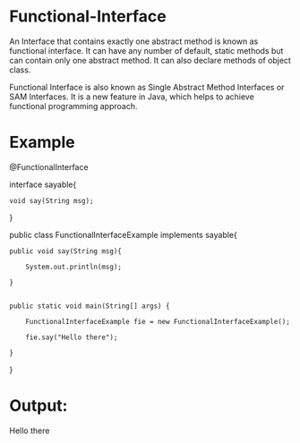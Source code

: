 # Functional-Interface

An Interface that contains exactly one abstract method is known as functional interface. It can have any number of default, static methods but can contain only one abstract method. It can also declare methods of object class.

Functional Interface is also known as Single Abstract Method Interfaces or SAM Interfaces. It is a new feature in Java, which helps to achieve functional programming approach.

# Example 

@FunctionalInterface  

interface sayable{  

    void say(String msg);  
    
}  

public class FunctionalInterfaceExample implements sayable{  

    public void say(String msg){  
    
        System.out.println(msg);  
        
    }
    
    
    public static void main(String[] args) {  
    
        FunctionalInterfaceExample fie = new FunctionalInterfaceExample();  
        
        fie.say("Hello there");  
        
    }  
    
}  



# Output:

Hello there
